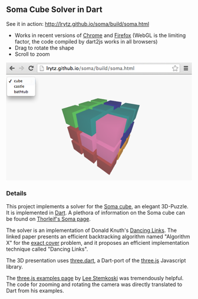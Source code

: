 ## Soma Cube Solver in Dart

See it in action: http://lrytz.github.io/soma/build/soma.html

* Works in recent versions of [Chrome](https://www.google.com/chrome/) and [Firefox](http://www.mozilla.org/firefox/)
  (WebGL is the limiting factor, the code compiled by dart2js works in all browsers)
* Drag to rotate the shape
* Scroll to zoom

![Screenshot](screenshot.png)

### Details

This project implements a solver for the [Soma cube](http://en.wikipedia.org/wiki/Soma_cube), an elegant
3D-Puzzle. It is implemented in [Dart](https://www.dartlang.org/). A plethora of information on the Soma cube
can be found on [Thorleif's Soma page](http://www.fam-bundgaard.dk/SOMA/SOMA.HTM).

The solver is an implementation of Donald Knuth's [Dancing Links](http://arxiv.org/pdf/cs/0011047v1.pdf). The
linked paper presents an efficient backtracking algorithm named "Algorithm X" for the
[exact cover](http://en.wikipedia.org/wiki/Exact_cover) problem, and it proposes an efficient implementation
technique called "Dancing Links".

The 3D presentation uses [three.dart](http://threedart.github.io/three.dart/), a Dart-port of the
[three.js](http://threejs.org/) Javascript library.

The [three.js examples page](http://stemkoski.github.io/Three.js/) by
[Lee Stemkoski](http://home.adelphi.edu/~stemkoski/) was tremendously helpful. The code for zooming and rotating
the camera was directly translated to Dart from his examples.
